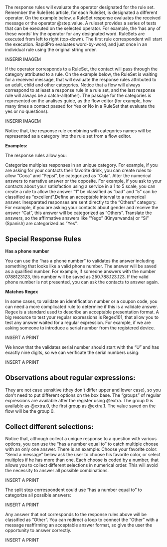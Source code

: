 The response rules will evaluate the operator designated for the rule set. Remember the RuleSets article, for each RuleSet, is designated a different operator. On the example below, a RuleSet response evaluates the received message or the operator @step.value. A ruleset provides a series of tests that can be executed on the selected operator. For example, the ‘has any of these words’ try the operator for any designated word. RuleSets are executed from left to right (top-down). The first rule correspondent will start the execution. RapidPro evaluates word-by-word, and just once in an individual rule using the original string order.

INSERIR IMAGEM

If the operator corresponds to a RuleSet, the contact will pass through the category attributed to a rule. On the example below, the RuleSet is waiting for a received message, that will evaluate the response rules attributed to an adult, child and other categories. Notice that a flow will always correspond to at least a response rule in a rule set, and the last response rule will always be a catch-all(other). The passage for the categories is represented on the analises guide, as the flow editor (for example, how many times a contact passed for Yes or No in a RuleSet that evaluate the yes or no questions).

INSERIR IMAGEM

Notice that, the response rule combining with categories names will be represented as a category into the rule set from a flow editor.

**Examples:**

The response rules allow you:

Categorize multiples responses in an unique category. For example, if you are asking for your contacts their favorite drink, you can create rules to allow “Coca” and “Pepsi”, be categorized as “Cola”.
Alter the numerical answers to narrative answer or the opposite. For example, if you ask to your contacts about your satisfaction using a service in a 1 to 5 scale, you can create a rule to allow the answer “1” be classified as “bad” and “5” can be classified as “excellent”.Define an acceptable interval to a numerical answer.
Inesparated responses are sent directly to the “Others” category. For example, if you are asking your contacts about gender and receive the answer “Cat”, this answer will be categorized as  “Others”.
Translate the answers, so the affirmative answers like “Yego” (Kinyarwanda) or “Si” (Spanish) are categorized as “Yes”.

## Special Response Rules ##

**Has a phone number**

You can use the “has a phone number” to validates the answer including something that looks like a valid phone number. The answer will be saved as a qualified number. For example, if someone answers with the number 0788123123, this number will be saved as 250.788.123.123. If the valid phone number is not presented, you can ask the contacts to answer again.

**Matches Regex**

In some cases, to validate an identification number or a coupon code, you can need a more complicated rule to determine if this is a validate answer. Regex is a standard used to describe an acceptable presentation format. A big resource to test your regular expressions is Regex101, that allow you to test any answer waited for a regular expression.
For example, if we are asking someone to introduce a serial number from the registered device.

INSERT A PRINT

We know that the validates serial number should start with the “U” and has exactly nine digits, so we can verificate the serial numbers using:

 INSERT A PRINT
 
## Observations about regular expressions: ##

They are not case sensitive (they don't differ upper and lower case), so you don't need to put different options on the box base.
The  “groups” of regular expressions are available after the register using @extra. The group 0 is available as @extra.0, the first group as @extra.1.
The value saved on the flow will be the group 0.
 
## Collect different selections: ##

Notice that, although collect a unique response to a question with various options, you can use the “has a number equal to” to catch multiple choose with an only one answer. There is an example:
Choose your favorite color: “Send a message” below ask the user to choose his favorite color, or select multiples if he has more than one. Each choose is coded by a number, that allows you to collect different selections in numerical order. This will avoid the necessity to answer all possible combinations.
 
INSERT A PRINT
 
The split step correspondent could use “has a number equal to” to categorize all possible answers:

INSERT A PRINT
 
Any answer that not corresponds to the response rules above will be classified as “Other”. You can redirect a loop to connect the “Other” with a message reaffirming an acceptable answer format, so give the user the opportunity to answer correctly.
 
INSERT A PRINT

